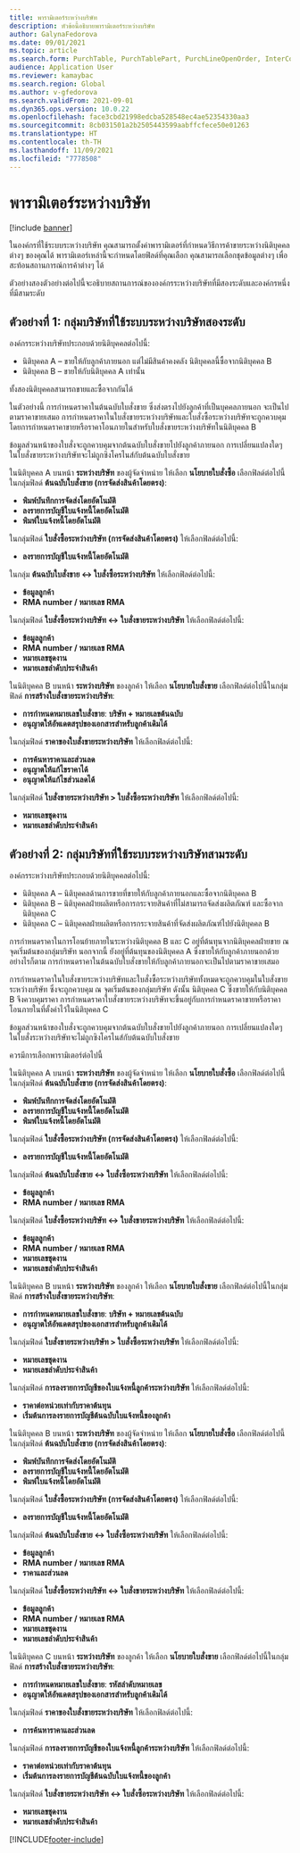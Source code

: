 ```yaml
---
title: พารามิเตอร์ระหว่างบริษัท
description: หัวข้อนี้อธิบายพารามิเตอร์ระหว่างบริษัท
author: GalynaFedorova
ms.date: 09/01/2021
ms.topic: article
ms.search.form: PurchTable, PurchTablePart, PurchLineOpenOrder, InterCompanyTradingRelationSetupCustomer
audience: Application User
ms.reviewer: kamaybac
ms.search.region: Global
ms.author: v-gfedorova
ms.search.validFrom: 2021-09-01
ms.dyn365.ops.version: 10.0.22
ms.openlocfilehash: face3cbd21998edcba528548ec4ae52354330aa3
ms.sourcegitcommit: 8cb031501a2b2505443599aabffcfece50e01263
ms.translationtype: HT
ms.contentlocale: th-TH
ms.lasthandoff: 11/09/2021
ms.locfileid: "7778508"
---
```

# <a name="intercompany-parameters"></a>พารามิเตอร์ระหว่างบริษัท

[!include [banner](../../includes/banner.md)]

ในองค์กรที่ใช้ระบบระหว่างบริษัท คุณสามารถตั้งค่าพารามิเตอร์ที่กำหนดวิธีการค้าขายระหว่างนิติบุคคลต่างๆ ของคุณได้ พารามิเตอร์เหล่านี้จะกําหนดโดยฟิลด์ที่คุณเลือก คุณสามารถเลือกชุดข้อมูลต่างๆ เพื่อสะท้อนสถานการณ์การค้าต่างๆ ได้

ตัวอย่างสองตัวอย่างต่อไปนี้จะอธิบายสถานการณ์ขององค์กรระหว่างบริษัทที่มีสองระดับและองค์กรหนึ่งที่มีสามระดับ

## <a name="example-1-two-level-intercompany-chain"></a>ตัวอย่างที่ 1: กลุ่มบริษัทที่ใช้ระบบระหว่างบริษัทสองระดับ

องค์กรระหว่างบริษัทประกอบด้วยนิติบุคคลต่อไปนี้:

- นิติบุคคล A – ขายให้กับลูกค้าภายนอก แต่ไม่มีสินค้าคงคลัง นิติบุคคลนี้ซื้อจากนิติบุคคล B
- นิติบุคคล B – ขายให้กับนิติบุคคล A เท่านั้น

ทั้งสองนิติบุคคลสามารถขายและซื้อจากกันได้

ในตัวอย่างนี้ การกำหนดราคาในต้นฉบับใบสั่งขาย ซึ่งส่งตรงไปยังลูกค้าที่เป็นบุคคลภายนอก จะเป็นไปตามราคาขายเสมอ  การกำหนดราคาในใบสั่งขายระหว่างบริษัทและใบสั่งซื้อระหว่างบริษัทจะถูกควบคุมโดยการกำหนดราคาขายหรือราคาโอนภายในสำหรับใบสั่งขายระหว่างบริษัทในนิติบุคคล B

ข้อมูลส่วนหน้าของใบสั่งจะถูกควบคุมจากต้นฉบับใบสั่งขายไปยังลูกค้าภายนอก การเปลี่ยนแปลงใดๆ ในใบสั่งขายระหว่างบริษัทจะไม่ถูกซิงโครไนส์กับต้นฉบับใบสั่งขาย

ในนิติบุคคล A บนหน้า **ระหว่างบริษัท** ของผู้จัดจำหน่าย ให้เลือก **นโยบายใบสั่งซื้อ** เลือกฟิลด์ต่อไปนี้ในกลุ่มฟิลด์ **ต้นฉบับใบสั่งขาย (การจัดส่งสินค้าโดยตรง)**:

- **พิมพ์บันทึกการจัดส่งโดยอัตโนมัติ**
- **ลงรายการบัญชีใบแจ้งหนี้โดยอัตโนมัติ**
- **พิมพ์ใบแจ้งหนี้โดยอัตโนมัติ**

ในกลุ่มฟิลด์ **ใบสั่งซื้อระหว่างบริษัท (การจัดส่งสินค้าโดยตรง)** ให้เลือกฟิลด์ต่อไปนี้:

- **ลงรายการบัญชีใบแจ้งหนี้โดยอัตโนมัติ**

ในกลุ่ม **ต้นฉบับใบสั่งขาย <-> ใบสั่งซื้อระหว่างบริษัท** ให้เลือกฟิลด์ต่อไปนี้:

- **ข้อมูลลูกค้า**
- **RMA number / หมายเลข RMA**

ในกลุ่มฟิลด์ **ใบสั่งซื้อระหว่างบริษัท <-> ใบสั่งขายระหว่างบริษัท** ให้เลือกฟิลด์ต่อไปนี้:

- **ข้อมูลลูกค้า**
- **RMA number / หมายเลข RMA**
- **หมายเลขชุดงาน**
- **หมายเลขลำดับประจำสินค้า**

ในนิติบุคคล B บนหน้า **ระหว่างบริษัท** ของลูกค้า ให้เลือก **นโยบายใบสั่งขาย** เลือกฟิลด์ต่อไปนี้ในกลุ่มฟิลด์ **การสร้างใบสั่งขายระหว่างบริษัท**:

- **การกำหนดหมายเลขใบสั่งขาย**: **บริษัท + หมายเลขต้นฉบับ**
- **อนุญาตให้อัพเดตสรุปของเอกสารสำหรับลูกค้าเดิมได้**

ในกลุ่มฟิลด์ **ราคาของใบสั่งขายระหว่างบริษัท** ให้เลือกฟิลด์ต่อไปนี้:

- **การค้นหาราคาและส่วนลด**
- **อนุญาตให้แก้ไขราคาได้**
- **อนุญาตให้แก้ไขส่วนลดได้**

ในกลุ่มฟิลด์ **ใบสั่งขายระหว่างบริษัท \> ใบสั่งซื้อระหว่างบริษัท** ให้เลือกฟิลด์ต่อไปนี้:

- **หมายเลขชุดงาน**
- **หมายเลขลำดับประจำสินค้า**

## <a name="example-2-three-level-intercompany-chain"></a>ตัวอย่างที่ 2: กลุ่มบริษัทที่ใช้ระบบระหว่างบริษัทสามระดับ

องค์กรระหว่างบริษัทประกอบด้วยนิติบุคคลต่อไปนี้:

- นิติบุคคล A – นิติบุคคลด้านการขายที่ขายให้กับลูกค้าภายนอกและซื้อจากนิติบุคคล B
- นิติบุคคล B – นิติบุคคลฝ่ายผลิตหรือการกระจายสินค้าที่ไม่สามารถจัดส่งผลิตภัณฑ์ และซื้อจากนิติบุคคล C
- นิติบุคคล C – นิติบุคคลฝ่ายผลิตหรือการกระจายสินค้าที่จัดส่งผลิตภัณฑ์ไปยังนิติบุคคล B

การกําหนดราคาในการโอนย้ายภายในระหว่างนิติบุคคล B และ C อยู่ที่ต้นทุนจากนิติบุคคลฝ่ายขาย ณ จุดเริ่มต้นของกลุ่มบริษัท นอกจากนี้ ยังอยู่ที่ต้นทุนของนิติบุคคล A ซึ่งขายให้กับลูกค้าภายนอกด้วย อย่างไรก็ตาม การกำหนดราคาในต้นฉบับใบสั่งขายให้กับลูกค้าภายนอกจะเป็นไปตามราคาขายเสมอ

การกำหนดราคาในใบสั่งขายระหว่างบริษัทและใบสั่งซื้อระหว่างบริษัททั้งหมดจะถูกควบคุมในใบสั่งขายระหว่างบริษัท ซึ่งจะถูกควบคุม ณ จุดเริ่มต้นของกลุ่มบริษัท ดังนั้น นิติบุคคล C ซึ่งขายให้กับนิติบุคคล B จึงควบคุมราคา การกำหนดราคาใบสั่งขายระหว่างบริษัทจะขึ้นอยู่กับการกำหนดราคาขายหรือราคาโอนภายในที่ตั้งค่าไว้ในนิติบุคคล C

ข้อมูลส่วนหน้าของใบสั่งจะถูกควบคุมจากต้นฉบับใบสั่งขายไปยังลูกค้าภายนอก การเปลี่ยนแปลงใดๆ ในใบสั่งระหว่างบริษัทจะไม่ถูกซิงโครไนส์กับต้นฉบับใบสั่งขาย

ควรมีการเลือกพารามิเตอร์ต่อไปนี้

ในนิติบุคคล A บนหน้า **ระหว่างบริษัท** ของผู้จัดจำหน่าย ให้เลือก **นโยบายใบสั่งซื้อ** เลือกฟิลด์ต่อไปนี้ในกลุ่มฟิลด์ **ต้นฉบับใบสั่งขาย (การจัดส่งสินค้าโดยตรง)**:

- **พิมพ์บันทึกการจัดส่งโดยอัตโนมัติ**
- **ลงรายการบัญชีใบแจ้งหนี้โดยอัตโนมัติ**
- **พิมพ์ใบแจ้งหนี้โดยอัตโนมัติ**

ในกลุ่มฟิลด์ **ใบสั่งซื้อระหว่างบริษัท (การจัดส่งสินค้าโดยตรง)** ให้เลือกฟิลด์ต่อไปนี้:

- **ลงรายการบัญชีใบแจ้งหนี้โดยอัตโนมัติ**

ในกลุ่มฟิลด์ **ต้นฉบับใบสั่งขาย <-> ใบสั่งซื้อระหว่างบริษัท** ให้เลือกฟิลด์ต่อไปนี้:

- **ข้อมูลลูกค้า**
- **RMA number / หมายเลข RMA**

ในกลุ่มฟิลด์ **ใบสั่งซื้อระหว่างบริษัท <-> ใบสั่งขายระหว่างบริษัท** ให้เลือกฟิลด์ต่อไปนี้:

- **ข้อมูลลูกค้า**
- **RMA number / หมายเลข RMA**
- **หมายเลขชุดงาน**
- **หมายเลขลำดับประจำสินค้า**

ในนิติบุคคล B บนหน้า **ระหว่างบริษัท** ของลูกค้า ให้เลือก **นโยบายใบสั่งขาย** เลือกฟิลด์ต่อไปนี้ในกลุ่มฟิลด์ **การสร้างใบสั่งขายระหว่างบริษัท**:

- **การกำหนดหมายเลขใบสั่งขาย**: **บริษัท + หมายเลขต้นฉบับ**
- **อนุญาตให้อัพเดตสรุปของเอกสารสำหรับลูกค้าเดิมได้**

ในกลุ่มฟิลด์ **ใบสั่งขายระหว่างบริษัท \> ใบสั่งซื้อระหว่างบริษัท** ให้เลือกฟิลด์ต่อไปนี้:

- **หมายเลขชุดงาน**
- **หมายเลขลำดับประจำสินค้า**

ในกลุ่มฟิลด์ **การลงรายการบัญชีของใบแจ้งหนี้ลูกค้าระหว่างบริษัท** ให้เลือกฟิลด์ต่อไปนี้:

- **ราคาต่อหน่วยเท่ากับราคาต้นทุน**
- **เริ่มต้นการลงรายการบัญชีต้นฉบับใบแจ้งหนี้ของลูกค้า**

ในนิติบุคคล B บนหน้า **ระหว่างบริษัท** ของผู้จัดจำหน่าย ให้เลือก **นโยบายใบสั่งซื้อ** เลือกฟิลด์ต่อไปนี้ในกลุ่มฟิลด์ **ต้นฉบับใบสั่งขาย (การจัดส่งสินค้าโดยตรง)**:

- **พิมพ์บันทึกการจัดส่งโดยอัตโนมัติ**
- **ลงรายการบัญชีใบแจ้งหนี้โดยอัตโนมัติ**
- **พิมพ์ใบแจ้งหนี้โดยอัตโนมัติ**

ในกลุ่มฟิลด์ **ใบสั่งซื้อระหว่างบริษัท (การจัดส่งสินค้าโดยตรง)** ให้เลือกฟิลด์ต่อไปนี้:

- **ลงรายการบัญชีใบแจ้งหนี้โดยอัตโนมัติ**

ในกลุ่มฟิลด์ **ต้นฉบับใบสั่งขาย <-> ใบสั่งซื้อระหว่างบริษัท** ให้เลือกฟิลด์ต่อไปนี้:

- **ข้อมูลลูกค้า**
- **RMA number / หมายเลข RMA**
- **ราคาและส่วนลด**

ในกลุ่มฟิลด์ **ใบสั่งซื้อระหว่างบริษัท <-> ใบสั่งขายระหว่างบริษัท** ให้เลือกฟิลด์ต่อไปนี้:

- **ข้อมูลลูกค้า**
- **RMA number / หมายเลข RMA**
- **หมายเลขชุดงาน**
- **หมายเลขลำดับประจำสินค้า**

ในนิติบุคคล C บนหน้า **ระหว่างบริษัท** ของลูกค้า ให้เลือก **นโยบายใบสั่งขาย** เลือกฟิลด์ต่อไปนี้ในกลุ่มฟิลด์ **การสร้างใบสั่งขายระหว่างบริษัท**:

- **การกำหนดหมายเลขใบสั่งขาย**: **รหัสลำดับหมายเลข**
- **อนุญาตให้อัพเดตสรุปของเอกสารสำหรับลูกค้าเดิมได้**

ในกลุ่มฟิลด์ **ราคาของใบสั่งขายระหว่างบริษัท** ให้เลือกฟิลด์ต่อไปนี้:

- **การค้นหาราคาและส่วนลด**

ในกลุ่มฟิลด์ **การลงรายการบัญชีของใบแจ้งหนี้ลูกค้าระหว่างบริษัท** ให้เลือกฟิลด์ต่อไปนี้:

- **ราคาต่อหน่วยเท่ากับราคาต้นทุน**
- **เริ่มต้นการลงรายการบัญชีต้นฉบับใบแจ้งหนี้ของลูกค้า**

ในกลุ่มฟิลด์ **ใบสั่งขายระหว่างบริษัท <-> ใบสั่งซื้อระหว่างบริษัท** ให้เลือกฟิลด์ต่อไปนี้:

- **หมายเลขชุดงาน**
- **หมายเลขลำดับประจำสินค้า**

[!INCLUDE[footer-include](../../includes/footer-banner.md)]
